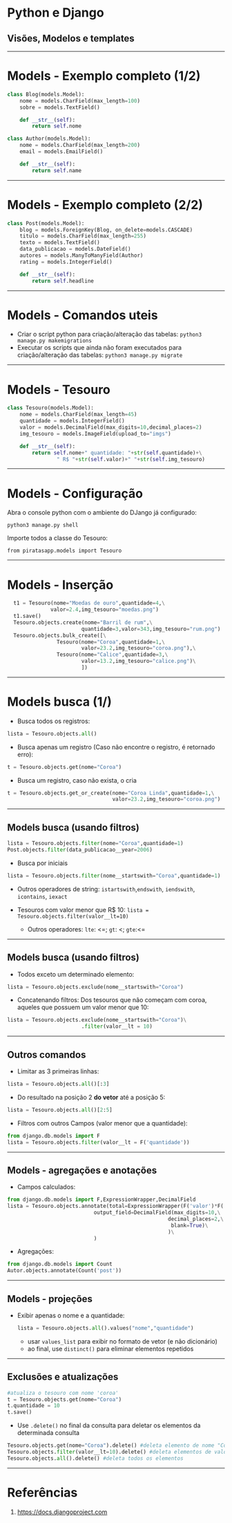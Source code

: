 <!-- {"layout": "title"} -->
# Python e Django
## Visões, Modelos e templates
---
# Models - Exemplo completo (1/2)

```python
class Blog(models.Model):
    nome = models.CharField(max_length=100)
    sobre = models.TextField()

    def __str__(self):
        return self.nome

class Author(models.Model):
    nome = models.CharField(max_length=200)
    email = models.EmailField()

    def __str__(self):
        return self.name
```
---
# Models - Exemplo completo (2/2)
```python
class Post(models.Model):
    blog = models.ForeignKey(Blog, on_delete=models.CASCADE)
    titulo = models.CharField(max_length=255)
    texto = models.TextField()
    data_publicacao = models.DateField()
    autores = models.ManyToManyField(Author)
    rating = models.IntegerField()

    def __str__(self):
        return self.headline
```
---
# Models - Comandos uteis
- Criar o script python para criação/alteração das tabelas: `python3 manage.py makemigrations`
- Executar os scripts que ainda não foram executados para criação/alteração das tabelas: `python3 manage.py migrate`
---
# Models - Tesouro
```python
class Tesouro(models.Model):
    nome = models.CharField(max_length=45)
    quantidade = models.IntegerField()
    valor = models.DecimalField(max_digits=10,decimal_places=2)
    img_tesouro = models.ImageField(upload_to="imgs")

    def __str__(self):
        return self.nome+" quantidade: "+str(self.quantidade)+\
                " R$ "+str(self.valor)+" "+str(self.img_tesouro)
```

---
# Models - Configuração

Abra o console python com o ambiente do DJango já configurado:
```
python3 manage.py shell
```


Importe todos a classe do Tesouro:
```
from piratasapp.models import Tesouro
```
---
# Models - Inserção

```python
  t1 = Tesouro(nome="Moedas de ouro",quantidade=4,\
              valor=2.4,img_tesouro="moedas.png")
  t1.save()
  Tesouro.objects.create(nome="Barril de rum",\
                        quantidade=3,valor=343,img_tesouro="rum.png")
  Tesouro.objects.bulk_create([\
                Tesouro(nome="Coroa",quantidade=1,\
                        valor=23.2,img_tesouro="coroa.png"),\
                Tesouro(nome="Calice",quantidade=3,\
                        valor=13.2,img_tesouro="calice.png")\
                        ])
```
---
# Models busca (1/)
- Busca todos os registros:
```python
lista = Tesouro.objects.all()
```
- Busca apenas um registro (Caso não encontre o registro, é retornado erro):  
```python
t = Tesouro.objects.get(nome="Coroa")
```
- Busca um registro, caso não exista, o cria
```python
t = Tesouro.objects.get_or_create(nome="Coroa Linda",quantidade=1,\
                                  valor=23.2,img_tesouro="coroa.png")
```
---
## Models busca (usando filtros)
```python
lista = Tesouro.objects.filter(nome="Coroa",quantidade=1)
Post.objects.filter(data_publicacao__year=2006)
```
- Busca por iniciais
```python
lista = Tesouro.objects.filter(nome__startswith="Coroa",quantidade=1)
```
  - Outros operadores de string: `istartswith`,`endswith`, `iendswith`, `icontains`, `iexact`

- Tesouros com valor menor que R$ 10: `lista = Tesouro.objects.filter(valor__lt=10)`
  - Outros operadores: `lte`: <=;  `gt`: <; `gte`:<=

---
## Models busca (usando filtros)
- Todos exceto um determinado elemento:
```python
lista = Tesouro.objects.exclude(nome__startswith="Coroa")
```
- Concatenando filtros: Dos tesouros que não começam com coroa, aqueles que possuem um valor menor que 10:
```python
lista = Tesouro.objects.exclude(nome__startswith="Coroa")\
                        .filter(valor__lt = 10)
```
----
## Outros comandos
- Limitar as 3 primeiras linhas:
```python
lista = Tesouro.objects.all()[:3]
```

- Do resultado na posição 2 **do vetor** até a posição 5:
```python
lista = Tesouro.objects.all()[2:5]
```
- Filtros com outros Campos (valor menor que a quantidade):
```python
from django.db.models import F
lista = Tesouro.objects.filter(valor__lt = F('quantidade'))
```
---
## Models - agregações e anotações
- Campos calculados:
```python
from django.db.models import F,ExpressionWrapper,DecimalField
lista = Tesouro.objects.annotate(total=ExpressionWrapper(F('valor')*F('quantidade'),\
                            output_field=DecimalField(max_digits=10,\
                                                    decimal_places=2,\
                                                     blank=True)\
                                                    )\
                            )
```
- Agregações:
```python
from django.db.models import Count
Autor.objects.annotate(Count('post'))
```
---
## Models - projeções
- Exibir apenas o nome e a quantidade:
  ```python
  lista = Tesouro.objects.all().values("nome","quantidade")
  ```
  - usar `values_list` para exibir no formato de vetor (e não dicionário)
  - ao final, use  `distinct()` para eliminar elementos repetidos
---
## Exclusões e atualizações
```python
#atualiza o tesouro com nome 'coroa'
t = Tesouro.objects.get(nome="Coroa")
t.quantidade = 10
t.save()
```
- Use `.delete()` no final da consulta para deletar os elementos da determinada consulta
```python
Tesouro.objects.get(nome="Coroa").delete() #deleta elemento de nome "Coroa"
Tesouro.objects.filter(valor__lt=10).delete() #deleta elementos de valor menor que 10
Tesouro.objects.all().delete() #deleta todos os elementos
```
---
# Referências

1. https://docs.djangoproject.com
